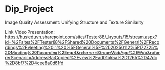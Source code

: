 # Dip_Project
 Image Quality Assessment: Unifying Structure and Texture Similarity

 Link Video Presentation: https://husteduvn.sharepoint.com/sites/Tester88/_layouts/15/stream.aspx?id=%2Fsites%2FTester88%2FShared%20Documents%2FGeneral%2FRecordings%2FMeeting%20in%20%5FGeneral%5F%2D20250112%5F172725%2DMeeting%20Recording%2Emp4&referrer=StreamWebApp%2EWeb&referrerScenario=AddressBarCopied%2Eview%2Ead01b55a%2D1265%2D47dc%2D8bf7%2D4cee8a0d61fd
